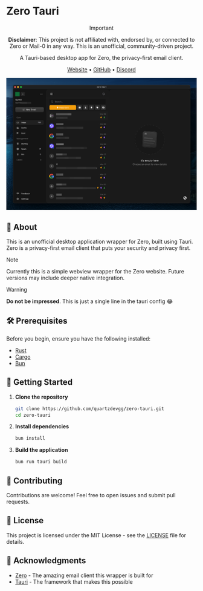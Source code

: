 # Zero Tauri

<div align="center">

> [!IMPORTANT]
> **Disclaimer**: This project is not affiliated with, endorsed by, or connected to Zero or Mail-0 in any way. This is an unofficial, community-driven project.

A Tauri-based desktop app for Zero, the privacy-first email client.

[Website](https://0.email) • [GitHub](https://github.com/Mail-0/Zero) • [Discord](https://discord.gg/0email)

<img src="public/zero-tauri.png" alt="Zero Tauri Screenshot" width="800"/>

</div>

## 🚀 About

This is an unofficial desktop application wrapper for Zero, built using Tauri. Zero is a privacy-first email client that puts your security and privacy first.

> [!NOTE]
> Currently this is a simple webview wrapper for the Zero website. Future versions may include deeper native integration.

> [!WARNING]
> **Do not be impressed**. This is just a single line in the tauri config 😂

## 🛠️ Prerequisites

Before you begin, ensure you have the following installed:
- [Rust](https://www.rust-lang.org/tools/install)
- [Cargo](https://doc.rust-lang.org/cargo/getting-started/installation.html)
- [Bun](https://bun.sh)

## 🚀 Getting Started

1. **Clone the repository**
   ```bash
   git clone https://github.com/quartzdevgg/zero-tauri.git
   cd zero-tauri
   ```

2. **Install dependencies**
   ```bash
   bun install
   ```

3. **Build the application**
   ```bash
   bun run tauri build
   ```

## 🤝 Contributing

Contributions are welcome! Feel free to open issues and submit pull requests.

## 📝 License

This project is licensed under the MIT License - see the [LICENSE](LICENSE) file for details.

## 🙏 Acknowledgments

- [Zero](https://0.email) - The amazing email client this wrapper is built for
- [Tauri](https://tauri.app) - The framework that makes this possible 